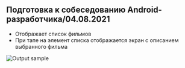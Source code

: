 ## Подготовка к собеседованию Android-разработчика/04.08.2021
* Отображает список фильмов
* При тапе на элемент списка отображается экран с описанием выбранного фильма
 
![Output sample](https://github.com/IldusHisamutdinov/AppMovies/blob/main/app/src/main/res/drawable/moviesapp.gif)
